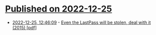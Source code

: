 # [Published on 2022-12-25](index.md)

* [2022-12-25, 12:46:09](https://news.ycombinator.com/item?id=34126768) - [Even the LastPass will be stolen, deal with it (2015) [pdf]](https://www.blackhat.com/docs/eu-15/materials/eu-15-Vigo-Even-The-Lastpass-Will-Be-Stolen-deal-with-it.pdf)
